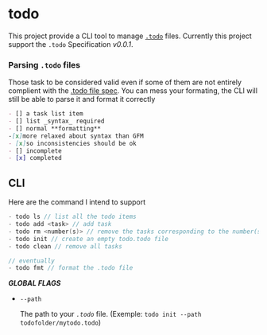# todo
This project provide a CLI tool to manage [`.todo`](https://github.com/slashformotion/.todo) files. Currently this project support the `.todo` Specification *v0.0.1*.


### Parsing `.todo` files
Those task to be considered valid even if some of them are not entirely complient with the [.todo file spec](https://github.com/slashformotion/.todo). You can mess your formating, the CLI will still be able to parse it and format it correctly
```md
- [] a task list item
- [] list _syntax_ required
- [] normal **formatting**
-[x]more relaxed about syntax than GFM
- [x]so inconsistencies should be ok
- [] incomplete
- [x] completed
```
<!--  -->
## CLI
Here are the command I intend to support
```c <!-- I am aware this is not a c snippet, it's just here to make the syntax highlighting work -->
- todo ls // list all the todo items
- todo add <task> // add task
- todo rm <number(s)> // remove the tasks corresponding to the number(s)
- todo init // create an empty todo.todo file
- todo clean // remove all tasks

// eventually
- todo fmt // format the .todo file
```

***GLOBAL FLAGS***
- `--path`

  The path to your *`.todo`* file. (Exemple: `todo init --path todofolder/mytodo.todo`)

<!-- ***COMMAND SPECIFIC FLAGS***

- `ls`
  - `--done`

    Only shows the ended tasks

  - `--todo`

    Only show the waiting tasks -->
